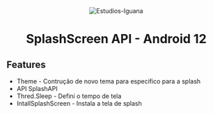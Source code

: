 <div align="center">

<img hight="50" src="https://github.com/IgorMeloMoraes/JAVA-ANDROID-MyFirstApp/assets/140215103/c43877f4-a11a-4246-92b2-163cc4f91aa8" alt="Estudios-Iguana" align="center">


# SplashScreen API - Android 12

<div align="left">

## Features

* Theme - Contrução de novo tema para especifico para a splash 
* API SplashAPI
* Thred.Sleep - Defini o tempo de tela
* IntallSplashScreen - Instala a tela de splash
  

 
